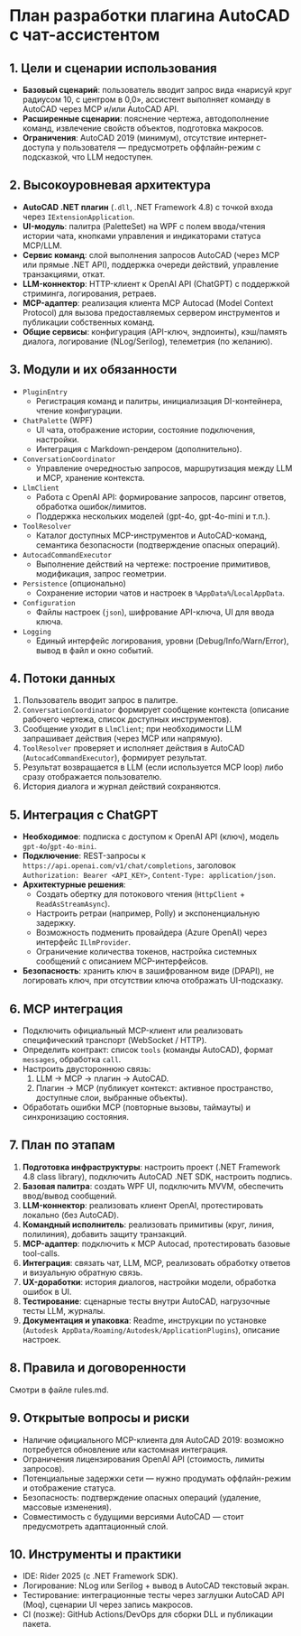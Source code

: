 # План разработки плагина AutoCAD с чат-ассистентом

## 1. Цели и сценарии использования
- **Базовый сценарий**: пользователь вводит запрос вида «нарисуй круг радиусом 10, с центром в 0,0», ассистент выполняет команду в AutoCAD через MCP и/или AutoCAD API.
- **Расширенные сценарии**: пояснение чертежа, автодополнение команд, извлечение свойств объектов, подготовка макросов.
- **Ограничения**: AutoCAD 2019 (минимум), отсутствие интернет-доступа у пользователя ― предусмотреть оффлайн-режим с подсказкой, что LLM недоступен.

## 2. Высокоуровневая архитектура
- **AutoCAD .NET плагин** (`.dll`, .NET Framework 4.8) с точкой входа через `IExtensionApplication`.
- **UI-модуль**: палитра (PaletteSet) на WPF с полем ввода/чтения истории чата, кнопками управления и индикаторами статуса MCP/LLM.
- **Сервис команд**: слой выполнения запросов AutoCAD (через MCP или прямые .NET API), поддержка очереди действий, управление транзакциями, откат.
- **LLM-коннектор**: HTTP-клиент к OpenAI API (ChatGPT) с поддержкой стриминга, логирования, ретраев.
- **MCP-адаптер**: реализация клиента MCP Autocad (Model Context Protocol) для вызова предоставляемых сервером инструментов и публикации собственных команд.
- **Общие сервисы**: конфигурация (API-ключ, эндпоинты), кэш/память диалога, логирование (NLog/Serilog), телеметрия (по желанию).

## 3. Модули и их обязанности
- `PluginEntry`  
  - Регистрация команд и палитры, инициализация DI-контейнера, чтение конфигурации.
- `ChatPalette` (WPF)  
  - UI чата, отображение истории, состояние подключения, настройки.  
  - Интеграция с Markdown-рендером (дополнительно).
- `ConversationCoordinator`  
  - Управление очередностью запросов, маршрутизация между LLM и MCP, хранение контекста.
- `LlmClient`  
  - Работа с OpenAI API: формирование запросов, парсинг ответов, обработка ошибок/лимитов.  
  - Поддержка нескольких моделей (gpt-4o, gpt-4o-mini и т.п.).
- `ToolResolver`  
  - Каталог доступных MCP-инструментов и AutoCAD-команд, семантика безопасности (подтверждение опасных операций).
- `AutocadCommandExecutor`  
  - Выполнение действий на чертеже: построение примитивов, модификация, запрос геометрии.
- `Persistence` (опционально)  
  - Сохранение истории чатов и настроек в `%AppData%`/`LocalAppData`.
- `Configuration`  
  - Файлы настроек (`json`), шифрование API-ключа, UI для ввода ключа.
- `Logging`  
  - Единый интерфейс логирования, уровни (Debug/Info/Warn/Error), вывод в файл и окно событий.

## 4. Потоки данных
1. Пользователь вводит запрос в палитре.
2. `ConversationCoordinator` формирует сообщение контекста (описание рабочего чертежа, список доступных инструментов).
3. Сообщение уходит в `LlmClient`; при необходимости LLM запрашивает действия (через MCP или напрямую).
4. `ToolResolver` проверяет и исполняет действия в AutoCAD (`AutocadCommandExecutor`), формирует результат.
5. Результат возвращается в LLM (если используется MCP loop) либо сразу отображается пользователю.
6. История диалога и журнал действий сохраняются.

## 5. Интеграция с ChatGPT
- **Необходимое**: подписка с доступом к OpenAI API (ключ), модель `gpt-4o`/`gpt-4o-mini`.  
- **Подключение**: REST-запросы к `https://api.openai.com/v1/chat/completions`, заголовок `Authorization: Bearer <API_KEY>`, `Content-Type: application/json`.  
- **Архитектурные решения**:
  - Создать обертку для потокового чтения (`HttpClient` + `ReadAsStreamAsync`).
  - Настроить ретраи (например, Polly) и экспоненциальную задержку.
  - Возможность подменить провайдера (Azure OpenAI) через интерфейс `ILlmProvider`.
  - Ограничение количества токенов, настройка системных сообщений с описанием MCP-интерфейсов.
- **Безопасность**: хранить ключ в зашифрованном виде (DPAPI), не логировать ключ, при отсутствии ключа отображать UI-подсказку.

## 6. MCP интеграция
- Подключить официальный MCP-клиент или реализовать специфический транспорт (WebSocket / HTTP).  
- Определить контракт: список `tools` (команды AutoCAD), формат `messages`, обработка `call`.  
- Настроить двустороннюю связь:  
  1. LLM → MCP → плагин → AutoCAD.  
  2. Плагин → MCP (публикует контекст: активное пространство, доступные слои, выбранные объекты).  
- Обработать ошибки MCP (повторные вызовы, таймауты) и синхронизацию состояния.

## 7. План по этапам
1. **Подготовка инфраструктуры**: настроить проект (.NET Framework 4.8 class library), подключить AutoCAD .NET SDK, настроить подпись.  
2. **Базовая палитра**: создать WPF UI, подключить MVVM, обеспечить ввод/вывод сообщений.  
3. **LLM-коннектор**: реализовать клиент OpenAI, протестировать локально (без AutoCAD).  
4. **Командный исполнитель**: реализовать примитивы (круг, линия, полилиния), добавить защиту транзакций.  
5. **MCP-адаптер**: подключить к MCP Autocad, протестировать базовые tool-calls.  
6. **Интеграция**: связать чат, LLM, MCP, реализовать обработку ответов и визуальную обратную связь.  
7. **UX-доработки**: история диалогов, настройки модели, обработка ошибок в UI.  
8. **Тестирование**: сценарные тесты внутри AutoCAD, нагрузочные тесты LLM, журналы.  
9. **Документация и упаковка**: Readme, инструкции по установке (`Autodesk AppData/Roaming/Autodesk/ApplicationPlugins`), описание настроек.

## 8. Правила и договоренности
Смотри в файле rules.md.

## 9. Открытые вопросы и риски
- Наличие официального MCP-клиента для AutoCAD 2019: возможно потребуется обновление или кастомная интеграция.
- Ограничения лицензирования OpenAI API (стоимость, лимиты запросов).
- Потенциальные задержки сети — нужно продумать оффлайн-режим и отображение статуса.
- Безопасность: подтверждение опасных операций (удаление, массовые изменения).
- Совместимость с будущими версиями AutoCAD — стоит предусмотреть адаптационный слой.

## 10. Инструменты и практики
- IDE: Rider 2025 (с .NET Framework SDK).
- Логирование: NLog или Serilog + вывод в AutoCAD текстовый экран.
- Тестирование: интеграционные тесты через заглушки AutoCAD API (Moq), сценарии UI через запись макросов.
- CI (позже): GitHub Actions/DevOps для сборки DLL и публикации пакета.